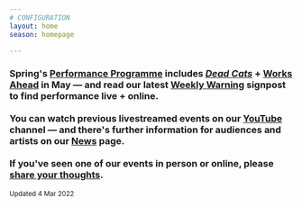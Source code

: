 ```yaml
---
# CONFIGURATION
layout: home
season: homepage

---
```

### Spring's [Performance Programme](/current/2022-springsummer) includes *[Dead Cats](/current/2022-springsummer/proto-type)* + [Works Ahead](/current/2022-worksahead) in May — and read our latest <a href="http://wordofwarning.posthaven.com" target="_blank">Weekly Warning</a> signpost to find performance live + online.<br><br>You can watch previous livestreamed events on our <a href="http://bit.ly/YTwarnmcr" target="_blank">YouTube</a> channel — and there's further information for audiences and artists on our [News](/news) page.<br><br>If you've seen one of our events in person or online, please <a href="http://bit.ly/warnmcrfeedback" target="_blank">share your thoughts</a>.         
<small>Updated 4 Mar 2022</small>
